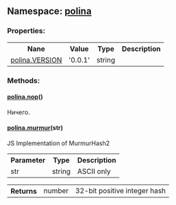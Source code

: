 ## **Namespace: <a href="https://github.com/LiveTex/Node-Polina/tree/master/docs/Node-Polina/polina/polina.md">polina</a>**

 





### **Properties:**

<table>
  <tr>
    <th>Nane</th><th>Value</th><th>Type</th><th>Description</th>
  </tr>
  
  <tr>
    <td><a href="https://github.com/LiveTex/Node-Polina/tree/master/docs/Node-Polina/polina/polina.md">polina.VERSION</a></td><td>'0.0.1'</td><td>string</td><td> </td>
  </tr>
  
</table>




### **Methods:**



#### <a href="https://github.com/LiveTex/Node-Polina/tree/master/docs/Node-Polina/polina/polina.md">polina.nop</a>()
 Ничего. 






#### <a href="https://github.com/LiveTex/Node-Polina/tree/master/docs/Node-Polina/polina/polina.md">polina.murmur</a>(str)
 JS Implementation of MurmurHash2   


<table>
  <tr>
    <th>Parameter</th><th>Type</th><th>Description</th>
  </tr>
  
  <tr>
    <td>str</td><td>string</td><td>ASCII only</td>
  </tr>
  
</table>


<table>
  <tr>
    <th>Returns</th><td>number</td><td>32-bit positive integer hash</td>
  </tr>
</table>






